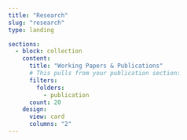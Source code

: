 ```yaml
---
title: "Research"
slug: "research"
type: landing

sections:
  - block: collection
    content:
      title: "Working Papers & Publications"
      # This pulls from your publication section:
      filters:
        folders:
          - publication
      count: 20
    design:
      view: card
      columns: "2"
---
```

